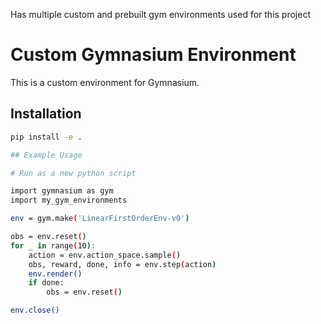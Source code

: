 Has multiple custom and prebuilt gym environments used for this project

# Custom Gymnasium Environment

This is a custom environment for Gymnasium. 

## Installation

```bash
pip install -e .

## Example Usage

# Run as a new python script

import gymnasium as gym
import my_gym_environments

env = gym.make('LinearFirstOrderEnv-v0')

obs = env.reset()
for _ in range(10):
    action = env.action_space.sample()
    obs, reward, done, info = env.step(action)
    env.render()
    if done:
        obs = env.reset()

env.close()

